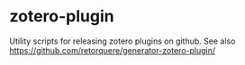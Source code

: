 # zotero-plugin

Utility scripts for releasing zotero plugins on github. See also https://github.com/retorquere/generator-zotero-plugin/
